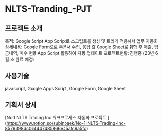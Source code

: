 # NLTS-Tranding_-PJT

## 프로젝트 소개 

목적: Google Script App Script로 스크립트를 생성 및 트리거 적용해서 업무 자동화
상세내용: Google Form으로 주문서 수집, 응답 값 Google Sheet로 취합 후 매출, 입금내역, 미수 현황 App Script 활용하여 자동 업데이트 
프로젝트현황: 진행중 (23년 6월 초 완료 예정) 

## 사용기술 
javascript, Google Apps Script, Google Form, Google Sheet

## 기획서 상세 
[No.1 NLTS Trading Inc 워크프로세스 자동화 프로젝트 ] (https://www.notion.so/subinbaek/No-1-NLTS-Trading-Inc-8579398dc064447485866e45afc9a5fc)




